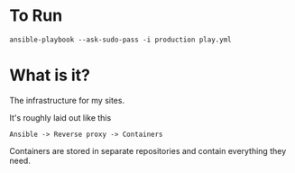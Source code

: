# To Run

```
ansible-playbook --ask-sudo-pass -i production play.yml
```

# What is it?

The infrastructure for my sites.

It's roughly laid out like this

```
Ansible -> Reverse proxy -> Containers 
```

Containers are stored in separate repositories and contain everything they need.
